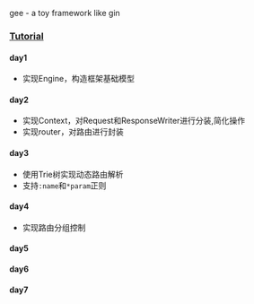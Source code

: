 gee - a toy framework like gin
### [Tutorial](https://geektutu.com/post/gee.html) 

#### day1
- 实现Engine，构造框架基础模型
#### day2
- 实现Context，对Request和ResponseWriter进行分装,简化操作
- 实现router，对路由进行封装
#### day3
- 使用Trie树实现动态路由解析
- 支持`:name`和`*param`正则
#### day4
- 实现路由分组控制
#### day5

#### day6

#### day7
